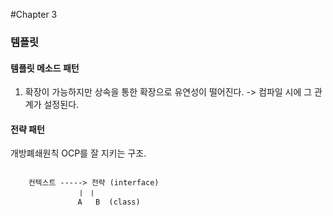 #Chapter 3
### 템플릿

#### 템플릿 메소드 패턴
1. 확장이 가능하지만 상속을 통한 확장으로 유연성이 떨어진다.
-> 컴파일 시에 그 관계가 설정된다.

#### 전략 패턴
개방폐쇄원칙 OCP를 잘 지키는 구조.
<pre>
<code>
    컨텍스트 -----> 전략 (interface)
               ㅣ ㅣ
               A   B  (class) 
</code>
</pre>